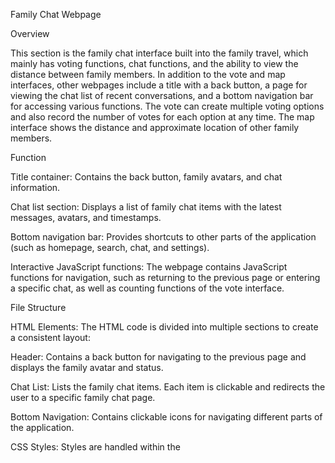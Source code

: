 
Family Chat Webpage

Overview

This section is the family chat interface built into the family travel, which mainly has voting functions, chat functions, and the ability to view the distance between family members. In addition to the vote and map interfaces, other webpages include a title with a back button, a page for viewing the chat list of recent conversations, and a bottom navigation bar for accessing various functions. The vote can create multiple voting options and also record the number of votes for each option at any time. The map interface shows the distance and approximate location of other family members.

Function

Title container: Contains the back button, family avatars, and chat information.

Chat list section: Displays a list of family chat items with the latest messages, avatars, and timestamps.

Bottom navigation bar: Provides shortcuts to other parts of the application (such as homepage, search, chat, and settings).

Interactive JavaScript functions: The webpage contains JavaScript functions for navigation, such as returning to the previous page or entering a specific chat, as well as counting functions of the vote interface.

File Structure

HTML Elements: The HTML code is divided into multiple sections to create a consistent layout:

Header: Contains a back button for navigating to the previous page and displays the family avatar and status.

Chat List: Lists the family chat items. Each item is clickable and redirects the user to a specific family chat page.

Bottom Navigation: Contains clickable icons for navigating different parts of the application.

CSS Styles: Styles are handled within the <style> tag and provide:

Header Styles: Creates a gradient background for the title with avatars and family names.

Bottom Navigation: A simple design with icons for easy navigation.

Instructions

Back Button: Click the back button (left arrow image) in the header to navigate to the previous page.

Input Box: In the chat box of the chat interface, click the + button to open the drop-down function menu.

Bottom Function: The function menu can jump to four different web pages, such as vote can jump to the voting interface, location can jump to the map interface.

Voting creation: Click the + button to create a new option, and click create vote to create a voting option.

Voting record: After clicking any of the created voting options, there will be a real-time count of each option in the chat interface, showing how many family members voted for each option.

Pictures

The pictures are used for the back button, family avatars, and bottom navigation icons.

Make sure the picture folder contains the following pictures:

Back button: left.jpg

Family avatar and chat list icon: chat4.png

Bottom navigation icons: 1.png, 2.png, 3.png, 4.png

Compatibility

The webpage is designed to be responsive and compatible with various screen sizes, making it easy to use on mobile and desktop devices.

Future improvements

Chat function: Use WebSocket to implement real-time chat for seamless communication.

Dynamic chat update: Connect to the backend to dynamically update chat messages and status.
